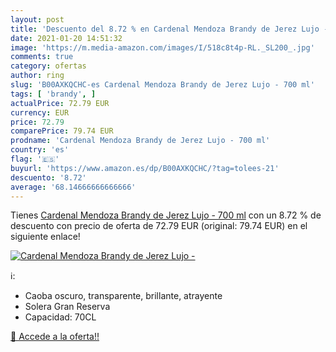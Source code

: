 ```yaml
---
layout: post
title: 'Descuento del 8.72 % en Cardenal Mendoza Brandy de Jerez Lujo - '
date: 2021-01-20 14:51:32
image: 'https://m.media-amazon.com/images/I/518c8t4p-RL._SL200_.jpg'
comments: true
category: ofertas
author: ring
slug: 'B00AXKQCHC-es Cardenal Mendoza Brandy de Jerez Lujo - 700 ml'
tags: [ 'brandy', ]
actualPrice: 72.79 EUR
currency: EUR
price: 72.79
comparePrice: 79.74 EUR
prodname: 'Cardenal Mendoza Brandy de Jerez Lujo - 700 ml'
country: 'es'
flag: '🇪🇸'
buyurl: 'https://www.amazon.es/dp/B00AXKQCHC/?tag=tolees-21'
descuento: '8.72'
average: '68.14666666666666'
---
```


Tienes [Cardenal Mendoza Brandy de Jerez Lujo - 700 ml](https://www.amazon.es/dp/B00AXKQCHC/?tag=tolees-21) con un 8.72 % de descuento con precio de oferta de 72.79 EUR (original: 79.74 EUR) en el siguiente enlace!

[![Cardenal Mendoza Brandy de Jerez Lujo - ](https://m.media-amazon.com/images/I/518c8t4p-RL._SL200_.jpg)](https://www.amazon.es/dp/B00AXKQCHC/?tag=tolees-21)

ℹ️:

- Caoba oscuro, transparente, brillante, atrayente
- Solera Gran Reserva
- Capacidad: 70CL

[🛒 Accede a la oferta!!](https://www.amazon.es/dp/B00AXKQCHC/?tag=tolees-21)

